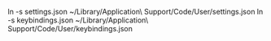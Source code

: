 ln -s settings.json ~/Library/Application\ Support/Code/User/settings.json
ln -s keybindings.json ~/Library/Application\ Support/Code/User/keybindings.json
